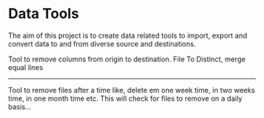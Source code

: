 # Data Tools

The aim of this project is to create data related tools to import, export and convert data to and from diverse source and destinations.

Tool to remove columns from origin to destination.
File To Distinct, merge equal lines


---
Tool to remove files after a time like, delete em one week time, in two weeks time, in one month time etc.
This will check for files to remove on a daily basis...
